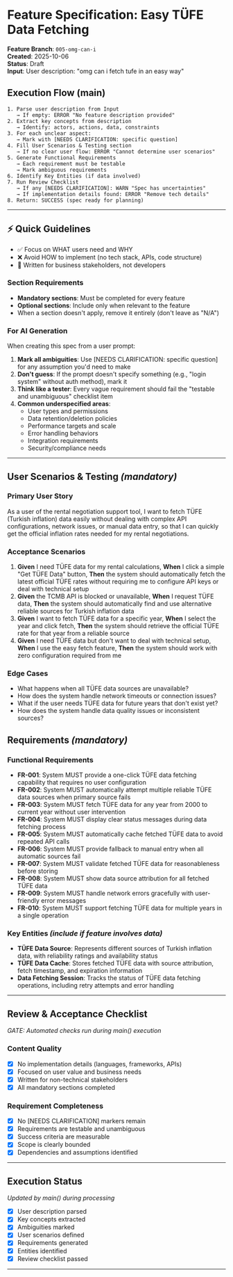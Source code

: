 # Feature Specification: Easy TÜFE Data Fetching

**Feature Branch**: `005-omg-can-i`  
**Created**: 2025-10-06  
**Status**: Draft  
**Input**: User description: "omg can i fetch tufe in an easy way"

## Execution Flow (main)
```
1. Parse user description from Input
   → If empty: ERROR "No feature description provided"
2. Extract key concepts from description
   → Identify: actors, actions, data, constraints
3. For each unclear aspect:
   → Mark with [NEEDS CLARIFICATION: specific question]
4. Fill User Scenarios & Testing section
   → If no clear user flow: ERROR "Cannot determine user scenarios"
5. Generate Functional Requirements
   → Each requirement must be testable
   → Mark ambiguous requirements
6. Identify Key Entities (if data involved)
7. Run Review Checklist
   → If any [NEEDS CLARIFICATION]: WARN "Spec has uncertainties"
   → If implementation details found: ERROR "Remove tech details"
8. Return: SUCCESS (spec ready for planning)
```

---

## ⚡ Quick Guidelines
- ✅ Focus on WHAT users need and WHY
- ❌ Avoid HOW to implement (no tech stack, APIs, code structure)
- 👥 Written for business stakeholders, not developers

### Section Requirements
- **Mandatory sections**: Must be completed for every feature
- **Optional sections**: Include only when relevant to the feature
- When a section doesn't apply, remove it entirely (don't leave as "N/A")

### For AI Generation
When creating this spec from a user prompt:
1. **Mark all ambiguities**: Use [NEEDS CLARIFICATION: specific question] for any assumption you'd need to make
2. **Don't guess**: If the prompt doesn't specify something (e.g., "login system" without auth method), mark it
3. **Think like a tester**: Every vague requirement should fail the "testable and unambiguous" checklist item
4. **Common underspecified areas**:
   - User types and permissions
   - Data retention/deletion policies  
   - Performance targets and scale
   - Error handling behaviors
   - Integration requirements
   - Security/compliance needs

---

## User Scenarios & Testing *(mandatory)*

### Primary User Story
As a user of the rental negotiation support tool, I want to fetch TÜFE (Turkish inflation) data easily without dealing with complex API configurations, network issues, or manual data entry, so that I can quickly get the official inflation rates needed for my rental negotiations.

### Acceptance Scenarios
1. **Given** I need TÜFE data for my rental calculations, **When** I click a simple "Get TÜFE Data" button, **Then** the system should automatically fetch the latest official TÜFE rates without requiring me to configure API keys or deal with technical setup
2. **Given** the TCMB API is blocked or unavailable, **When** I request TÜFE data, **Then** the system should automatically find and use alternative reliable sources for Turkish inflation data
3. **Given** I want to fetch TÜFE data for a specific year, **When** I select the year and click fetch, **Then** the system should retrieve the official TÜFE rate for that year from a reliable source
4. **Given** I need TÜFE data but don't want to deal with technical setup, **When** I use the easy fetch feature, **Then** the system should work with zero configuration required from me

### Edge Cases
- What happens when all TÜFE data sources are unavailable?
- How does the system handle network timeouts or connection issues?
- What if the user needs TÜFE data for future years that don't exist yet?
- How does the system handle data quality issues or inconsistent sources?

## Requirements *(mandatory)*

### Functional Requirements
- **FR-001**: System MUST provide a one-click TÜFE data fetching capability that requires no user configuration
- **FR-002**: System MUST automatically attempt multiple reliable TÜFE data sources when primary source fails
- **FR-003**: System MUST fetch TÜFE data for any year from 2000 to current year without user intervention
- **FR-004**: System MUST display clear status messages during data fetching process
- **FR-005**: System MUST automatically cache fetched TÜFE data to avoid repeated API calls
- **FR-006**: System MUST provide fallback to manual entry when all automatic sources fail
- **FR-007**: System MUST validate fetched TÜFE data for reasonableness before storing
- **FR-008**: System MUST show data source attribution for all fetched TÜFE data
- **FR-009**: System MUST handle network errors gracefully with user-friendly error messages
- **FR-010**: System MUST support fetching TÜFE data for multiple years in a single operation

### Key Entities *(include if feature involves data)*
- **TÜFE Data Source**: Represents different sources of Turkish inflation data, with reliability ratings and availability status
- **TÜFE Data Cache**: Stores fetched TÜFE data with source attribution, fetch timestamp, and expiration information
- **Data Fetching Session**: Tracks the status of TÜFE data fetching operations, including retry attempts and error handling

---

## Review & Acceptance Checklist
*GATE: Automated checks run during main() execution*

### Content Quality
- [x] No implementation details (languages, frameworks, APIs)
- [x] Focused on user value and business needs
- [x] Written for non-technical stakeholders
- [x] All mandatory sections completed

### Requirement Completeness
- [x] No [NEEDS CLARIFICATION] markers remain
- [x] Requirements are testable and unambiguous  
- [x] Success criteria are measurable
- [x] Scope is clearly bounded
- [x] Dependencies and assumptions identified

---

## Execution Status
*Updated by main() during processing*

- [x] User description parsed
- [x] Key concepts extracted
- [x] Ambiguities marked
- [x] User scenarios defined
- [x] Requirements generated
- [x] Entities identified
- [x] Review checklist passed

---